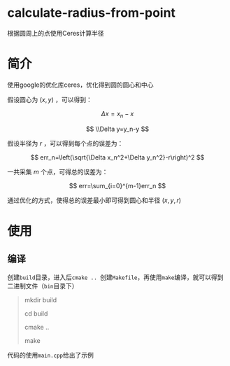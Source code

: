 # calculate-radius-from-point
根据圆周上的点使用Ceres计算半径

# 简介

使用google的优化库ceres，优化得到圆的圆心和中心

假设圆心为 $(x, y)$ ，可以得到：

$$ \Delta x=x_n-x $$

$$ \\Delta y=y_n-y $$

假设半径为 $r$ ，可以得到每个点的误差为：

$$ err_n=\left(\sqrt{\Delta x_n^2+\Delta y_n^2}-r\right)^2 $$

一共采集 $m$ 个点，可得总的误差为：

$$ err=\sum_{i=0}^{m-1}err_n $$

通过优化的方式，使得总的误差最小即可得到圆心和半径 $(x, y, r)$ 

# 使用

## 编译

创建`build`目录，进入后`cmake .. `创建`Makefile`，再使用`make`编译，就可以得到二进制文件（`bin`目录下）

> mkdir build
>
> cd build
>
> cmake ..
>
> make

代码的使用`main.cpp`给出了示例
